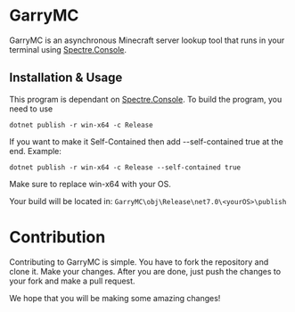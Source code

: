# GarryMC
GarryMC is an asynchronous Minecraft server lookup tool that runs in your terminal using [Spectre.Console](https://github.com/spectreconsole/spectre.console). 

## Installation & Usage 
This program is dependant on [Spectre.Console](https://github.com/spectreconsole/spectre.console). To build the program, you need to use
```
dotnet publish -r win-x64 -c Release
```
If you want to make it Self-Contained then add --self-contained true at the end. Example:
```
dotnet publish -r win-x64 -c Release --self-contained true
```
Make sure to replace win-x64 with your OS.

Your build will be located in: `GarryMC\obj\Release\net7.0\<yourOS>\publish`

# Contribution
Contributing to GarryMC is simple. You have to fork the repository and clone it. Make your changes. After you are done, just push the changes to your fork and make a pull request. 

We hope that you will be making some amazing changes!